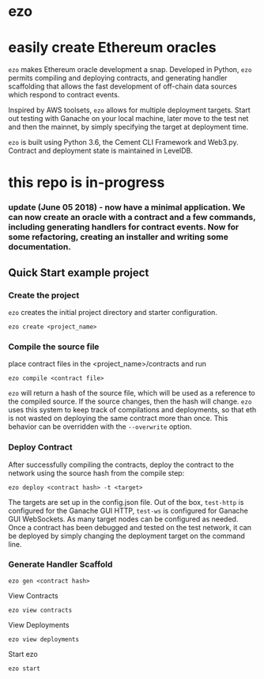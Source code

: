 # ezo
# easily create Ethereum oracles

`ezo` makes Ethereum oracle development a snap.  Developed in Python, `ezo` permits compiling and deploying contracts, and generating handler scaffolding that allows the fast development of off-chain data sources which respond to contract events.

Inspired by AWS toolsets, `ezo` allows for multiple deployment targets.  Start out testing with Ganache on your local machine, later move to the test net and then the mainnet, by simply specifying the target at deployment time.

`ezo` is built using Python 3.6, the Cement CLI Framework and Web3.py. Contract and deployment state is maintained in LevelDB.

# this repo is in-progress 

### update (June 05 2018) - now have a minimal application.  We can now create an oracle with a contract and a few commands, including generating handlers for contract events.  Now for some refactoring, creating an installer and writing some documentation.  



## Quick Start example project

### Create the project 
`ezo` creates the initial project directory and starter configuration.

`ezo create <project_name>` 

### Compile the source file
place contract files in the <project_name>/contracts and run

`ezo compile <contract file>`

`ezo` will return a hash of the source file, which will be used as a reference to the compiled source.  If the source changes, then the hash will change.  `ezo` uses this system to keep track of compilations and deployments, so that eth is not wasted on deploying the same contract more than once.  This behavior can be overridden with the `--overwrite` option.

### Deploy Contract
After successfully compiling the contracts, deploy the contract to the network using the source hash from the compile step:

`ezo deploy <contract hash> -t <target>`

The targets are set up in the config.json file.  Out of the box, `test-http` is configured for the Ganache GUI HTTP, `test-ws` is configured for Ganache GUI WebSockets.  As many target nodes can be configured as needed.  Once a contract has been debugged and tested on the test network, it can be deployed by simply changing the deployment target on the command line.

### Generate Handler Scaffold

`ezo gen <contract hash>`

View Contracts

`ezo view contracts`

View Deployments

`ezo view deployments`

Start ezo

`ezo start`
